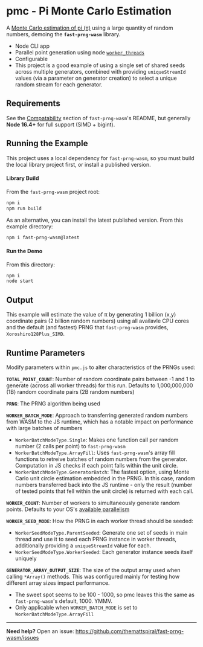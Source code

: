 # pmc - Pi Monte Carlo Estimation
A [Monte Carlo estimation of pi (π)](https://www.geeksforgeeks.org/estimating-value-pi-using-monte-carlo/) using a large quantity of random numbers, demoing the **`fast-prng-wasm`** library.

- Node CLI app
- Parallel point generation using node [`worker_threads`](https://nodejs.org/api/worker_threads.html)
- Configurable
- This project is a good example of using a single set of shared seeds across multiple generators, combined with providing `uniqueStreamId` values (via a parameter on generator creation) to select a unique random stream for each generator.

## Requirements
See the [Compatability]() section of `fast-prng-wasm`'s README, but generally **Node 16.4+** for full support (SIMD + bigint).

## Running the Example
This project uses a local dependency for `fast-prng-wasm`, so you must build the local library project first, or install a published version.

#### Library Build
From the `fast-prng-wasm` project root:
``` sh
npm i
npm run build
```

As an alternative, you can install the latest published version. From this example directory:
```sh
npm i fast-prng-wasm@latest
```

#### Run the Demo
From this directory:
``` sh
npm i
node start
```

## Output
This example will estimate the value of π by generating 1 billion (x,y) coordinate pairs (2 billion random numbers) using all availavle CPU cores and the default (and fastest) PRNG that `fast-prng-wasm` provides, `Xoroshiro128Plus_SIMD`.

## Runtime Parameters
Modify parameters within `pmc.js` to alter characteristics of the PRNGs used:

**`TOTAL_POINT_COUNT`**: Number of random coordinate pairs between -1 and 1 to generate (across all worker threads) for this run. Defaults to 1,000,000,000 (1B) random coordinate pairs (2B random numbers) 

**`PRNG`**: The PRNG algorithm being used

**`WORKER_BATCH_MODE`**: Approach to transferring generated random numbers from WASM to the JS runtime, which has a notable impact on performance with large batches of numbers
  - `WorkerBatchModeType.Single`: Makes one function call per random number (2 calls per point) to `fast-prng-wasm`
  - `WorkerBatchModeType.ArrayFill`: Uses `fast-prng-wasm`'s array fill functions to retreive batches of random numbers from the generator. Computation in JS checks if each point falls within the unit circle.
  - `WorkerBatchModeType.GeneratorBatch`: The fastest option, using Monte Carlo unit circle estimation embedded in the PRNG. In this case, random numbers transferred back into the JS runtime - only the result (number of tested points that fell within the unit circle) is returned with each call.

**`WORKER_COUNT`**: Number of workers to simultaneously generate random points. Defaults to your OS's [available parallelism](https://nodejs.org/api/os.html#osavailableparallelism)

**`WORKER_SEED_MODE`**: How the PRNG in each worker thread should be seeded:
  - `WorkerSeedModeType.ParentSeeded`: Generate one set of seeds in main thread and use it to seed each PRNG instance in worker threads, additionally providing a `uniqueStreamId` value for each.
  - `WorkerSeedModeType.WorkerSeeded`: Each generator instance seeds itself uniquely

**`GENERATOR_ARRAY_OUTPUT_SIZE`**: The size of the output array used when calling `*Array()` methods. This was configured mainly for testing how different array sizes impact performance.
  - The sweet spot seems to be 100 - 1000, so pmc leaves this the same as `fast-prng-wasm`'s default, 1000. YMMV.
  - Only applicable when `WORKER_BATCH_MODE` is set to `WorkerBatchModeType.ArrayFill`

---

**Need help?** Open an issue: https://github.com/themattspiral/fast-prng-wasm/issues
